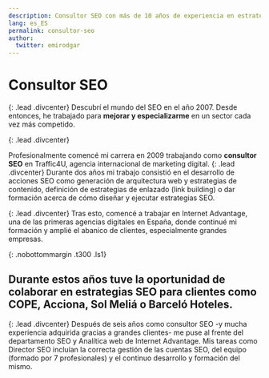 ```yaml
---
description: Consultor SEO con más de 10 años de experiencia en estrategias digitales.
lang: es_ES
permalink: consultor-seo
author:
  twitter: emirodgar
---
```


# Consultor SEO

{: .lead .divcenter}
Descubrí el mundo del SEO en el año 2007. Desde entonces, he trabajado para **mejorar y especializarme** en un sector cada vez más competido.

{: .lead .divcenter}

Profesionalmente comencé mi carrera en 2009 trabajando como **consultor SEO** en Traffic4U, agencia internacional de marketing digital.
{: .lead .divcenter}
Durante dos años mi trabajo consistió en el desarrollo de acciones SEO como generación de arquitectura web y estrategias de contenido, definición de estrategias de enlazado (link building) o dar formación acerca de cómo diseñar y ejecutar estrategias SEO. 

{: .lead .divcenter}
Tras esto, comencé a trabajar en Internet Advantage, una de las primeras agencias digitales en España, donde continué mi formación y amplié el abanico de clientes, especialmente grandes empresas.

{: .nobottommargin .t300 .ls1}
## Durante estos años tuve la oportunidad de colaborar en estrategias SEO para clientes como COPE, Acciona, Sol Meliá o Barceló Hoteles.

{: .lead .divcenter}
Después de seis años como consultor SEO -y mucha experiencia adquirida gracias a grandes clientes- me puse al frente del departamento SEO y Analítica web de Internet Advantage. Mis tareas como Director SEO incluían la correcta gestión de las cuentas SEO, del equipo (formado por 7 profesionales) y el continuo desarrollo y formación del mismo.
